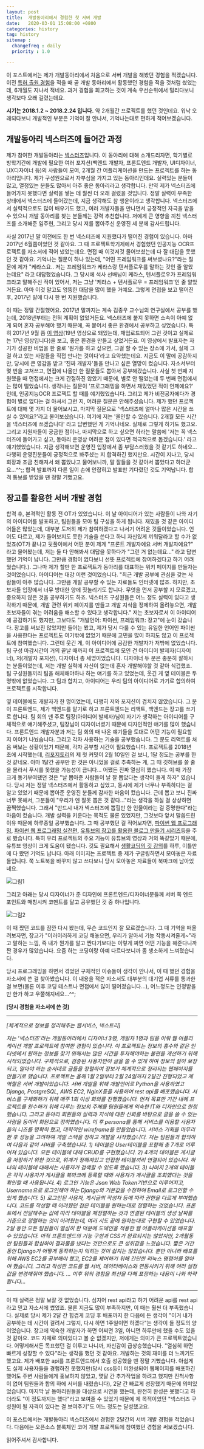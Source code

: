 ```yaml
---
layout: post
title:  개발동아리에서 경험한 첫 서버 개발
date:   2020-03-01 15:08:00 +0800
categories: history
tag: history
sitemap :
  changefreq : daily
  priority : 1.0

---
```


이 포스트에서는 제가 개발동아리에서 처음으로 서버 개발을 해봤던 경험을 적겠습니다. 이전 [특허 출원 경험](https://ttkmw.github.io/2019/08/17/history03/)을 적을 때 곧 개발 동아리에서 활동했던 경험을 적을 것처럼 썼었는데, 6개월도 지나서 적네요. 과거 경험을 회고하는 것이 계속 우선순위에서 밀리다보니 생각보다 오래 걸렸는데요.

**시기는 2018.1.2 ~ 2018.2.24 입니다.** 약 2개월간 프로젝트를 했던 것인데요. 워낙 오래되다보니 개발적인 부분은 기억이 잘 안나서, 기억나는대로 편하게 적어보겠습니다.

## 개발동아리 넥스터즈에 들어간 과정

제가 참여한 개발동아리는 [넥스터즈](http://teamnexters.com/)입니다. 이 동아리에 대해 소개드리자면, 학기별로 방학기간에 개발에 필요한 여러 포지션(백엔드 개발자, 프론트엔드 개발자, UI디자이너, UX디자이너 등)의 사람들이 모여, 2개월 간 어플리케이션을 만드는 프로젝트를 하는 동아리입니다. 제가 구성원으로서 자부심을 가지고 있는 동아리인데요. 실력있는 분들이 많고, 열정있는 분들도 많아서 아주 좋은 동아리라고 생각합니다. 만약 제가 넥스터즈에 들어가지 못했다면 실력을 쌓는 데 훨씬 더 오래 걸렸을 것입니다. 정말 실력이 부족한 상태에서 넥스터즈에 들어갔는데, 지금 생각해도 참 행운이라고 생각합니다. 넥스터즈에서 실력적으로도 많이 배우기도 했고, 여러 개발자들을 만나면서 긍정적인 자극을 받을 수 있으니 개발 동아리를 찾는 분들께는 강력 추천합니다. 저에게 큰 영향을 끼친 넥스터즈를 소개해준 임주현, 그리고 당시 저를 뽑아주신 운영진 세 분께 감사드립니다.

사실 2017년 말 이전에도 한 번 넥스터즈에 지원했다가 떨어진 경험이 있습니다. 아마 2017년 6월쯤이었던 것 같아요. 그 때 프로젝트학기제에서 경험했던 인공지능 OCR프로젝트를 자소서에 적어 냈었는데요. 면접 때 이것저것 물어보셨는데 다 잘 대답을 못했던 것 같아요. 기억나는 질문이 하나 있는데, "어떤 프레임워크를 써보셨나요?"라는 질문에 제가 "케라스요.. 저는 프레임워크가 케라스랑 텐서플로우를 말하는 것인 줄 알았는데요" 라고 대답했었습니다. 그 당시에 석사 선배님이 케라스, 텐서플로우가 프레임워크라고 말해주신 적이 있어서, 저는 그냥 '케라스 + 텐서플로우 = 프레임워크'인 줄 알았거든요. 아마 이것 말고도 엉뚱한 대답을 많이 했을 거예요. 그렇게 면접을 보고 떨어진 후, 2017년 말에 다시 한 번 지원했습니다.

이 때는 정말 간절했어요. 2017년 말까지는 계속 김종우 교수님의 연구실에서 공부를 했는데, 2018년부터는 전혀 계획이 없었거든요. 넥스터즈에 붙지 못하면 소속이 아예 없게 되어 혼자 공부해야 했기 때문에, 꼭 붙어서 좋은 환경에서 공부하고 싶었습니다. 특히 2017년 9월 쯤 [이 영상](https://www.youtube.com/watch?v=oCtda6yxZ5c&t=167s)(19년 영상으로 돼있는데, 재업로드되어 그런 것이고 실제로는 17년 영상입니다)을 보고, 좋은 환경을 만들고 싶었거든요. 이 영상에서 발표자는 자기가 성공한 비법을 한 줄로 '뭔가를 하고 싶으면, 그걸 할 수 있는 장소에 가서, 실제 그걸 하고 있는 사람들을 직접 만나는 것이다'라고 요약했는데요. 지금도 이 말에 공감하지만, 당시에 큰 영감을 받고 '진짜 개발자'들을 만나고 싶은 열망이 컸습니다. 자소서부터 몇 번을 고쳐쓰고, 면접에 나올만 한 질문들도 뽑아서 공부해갔습니다. 사실 첫 번째 지원했을 때 면접에서는 크게 간절하진 않았기 때문에, 별로 안 떨었는데 두 번째 면접에서는 많이 떨었습니다. 생각나는 질문이 '프로그래밍을 하면서 재밌었던 적이 언제예요?' 인데, 인공지능OCR 프로젝트 할 때를 얘기했었습니다. 그리고 제가 비전공자에다가 경험이 별로 없다는 걸 아셔서 그런 지, 어려운 질문은 안해주셨습니다. 제가 했던 프로젝트에 대해 몇 가지 더 물어보시고, 마지막 질문으로 '넥스터즈에 얼마나 많은 시간을 쓰실 수 있어요?'라고 물어보셨습니다. 여기에 저는 '올인할 수 있습니다. 2개월 모든 시간을 넥스터즈에 쓰겠습니다' 라고 답변했던 게 기억나네요. 실제로 그렇게 하기도 했고요. 그리고 지원자들이 궁금한 점이나, 마지막으로 하고 싶으면 하라는 말씀에 '저는 꼭 넥스터즈에 들어가고 싶고, 동아리 운영상 어려운 점이 있다면 적극적으로 돕겠습니다.' 라고 얘기했었습니다. 지금 생각해보면 운영진 입장에서 좀 부담스러웠을 것 같기도 하네요... 다행히 운영진분들이 긍정적으로 봐주셨는 지 합격하긴 했지만요. 시간이 지나고, 당시 회장과 조금 친해져서 왜 뽑았냐고 물어보니까, 말 잘들을 것 같아서 뽑았다고 하더군요...^^;; 합격 발표까지 다른 일이 손에 안잡히고 발표만 기다렸던 것도 기억납니다. 합격 통보를 받았을 땐 정말 기뻤고요.



## 장고를 활용한 서버 개발 경험

합격 후, 본격적인 활동 전 OT가 있었습니다. 이 날 아이디어가 있는 사람들이 나와 자기의 아이디어를 발표하고, 팀원들을 모아 팀 구성을 하게 됩니다. 재밌을 것 같은 아이디어들은 많았는데, 대부분 도저히 제가 참여하겠다고 나서기 어려운 것들이었습니다. 언어도 다르고, 제가 들어보지도 못한 기술을 쓴다고 하니 자신있게 끼워달라고 할 수가 없었죠(OT가 끝나고 뒷풀이에서 어떤 분이 제게 "프론트 개발자예요 서버 개발자예요?" 라고 물어봤는데, 저는 둘 다 안해봐서 대답을 못하다가 "그런 거 없는데요..." 라고 답변했던 기억이 납니다. 그만큼 경험이 없다보니 선뜻 프로젝트에 참여하겠다고 하기 어려웠습니다.). 그나마 제가 할만 한 프로젝트가 동아리를 대표하는 위키 페이지를 만들자는 것이었습니다. 아이디어는 대강 이런 것이었습니다. "최근 개발 공부에 관심을 갖는 사람들이 아주 많습니다. 그만큼 개발 공부할 수 있는 자료들도 인터넷에 많죠. 하지만, 초보자들 입장에서 너무 방대한 양에 짓눌리기도 합니다. 무엇을 먼저 공부할 지 모르겠고, 중요하지 않은 것을 공부하기도 하죠. 넥스터즈 구성원들은 어느 정도 실력이 있다고 생각하기 때문에, 개발 관련 위키 페이지를 만들고 개발 지식을 정제하여 올려놓으면, 개발 초보자들이 겪는 어려움을 해소할 수 있다고 생각합니다." 저는 초보자로서 이 아이디어에 공감하기도 했지만, 그보다도 "개발언어: 파이썬, 프레임워크: 장고"에 눈이 갔습니다. 장고를 써보진 않았지만 들어는 봤고, 제가 당시 다룰 수 있는 유일한 언어인 파이썬을 사용한다는 프로젝트도 여기밖에 없었기 때문에 고민을 많이 하지도 않고 이 프로젝트에 참여했습니다. 그런데 웃긴 게, 이 아이디어에 공감한 개발자가 저밖에 없었습니다. 팀 구성 마감시간이 거의 끝날 때까지 이 프로젝트에 모인 건 아이디어 발제자(디자이너), 저(개발자 포지션), 디자이너 총 세명이었습니다. 디자이너 두 분은 충분히 잘하시는 분들이었는데, 저는 개발 실력에 자신이 없는데 혼자 개발해야할 것 같아 식겁했죠. 팀 구성원들끼리 팀을 해체해야하나 하는 얘기를 하고 있었는데, 웃긴 게 옆 테이블은 두 명밖에 없었습니다. 그 팀과 합치고, 아이디어는 우리 팀의 아이디어로 가기로 합의하여 프로젝트를 시작합니다.

옆 테이블에도 개발자가 한 명이었는데, 다행히 저와 포지션이 겹치지 않았습니다. 그 분이 프론트엔드, 제가 백엔드를 맡기로 하고 프론트엔드는 리액트, 백엔드는 장고를 쓰기로 합니다. 팀 회의 땐 주로 팀장(아이디어 발제자)님이 자기가 생각하는 아이디어를 구체적으로 얘기해주셨고, 팀장님이 디자이너셨기 때문에 디자인적인 얘기를 많이 했습니다. 프론트엔드 개발자분과 저는 팀 회의 때 나온 얘기들을 토대로 어떤 기능이 필요할 지 이야기 나눴습니다. 그리고 각자 사용하는 기술을 공부했습니다. 그 분도 리액트를 처음 써보는 상황이었기 때문에, 각자 공부할 시간이 필요했습니다. 프로젝트를 2018년 초에 시작했는데, [리포지토리](https://github.com/ttkmw/nextree_server)의 제 첫 커밋이 2월 10일인 걸 보니, 1달 정도는 공부를 한 것 같네요. 아마 1달간 공부만 한 것은 아니었을 걸로 추측하는 게, 그 때 깃허브를 쓸 줄을 몰라서 푸시를 못했을 가능성이 큽니다... 어쨌든 진짜 열심히 했습니다. 이 때 가장 크게 동기부여됐던 것은 "날 뽑아준 사람들이 날 잘 뽑았다는 생각이 들게 하자" 였습니다. 당시 저는 정말 넥스터즈에서 활동하고 싶었고, 동시에 제가 너무나 부족하다는 걸 알고 있었기 때문에 뽑아준 운영진 분들께 감사한 마음이 컸습니다. 근데 뽑고 보니 진짜 너무 못해서, 그분들이 "우리가 얜 잘못 뽑은 것 같다..."라는 생각을 하실 걸 상상하면 끔찍했습니다. 그래서 "반드시 내가 넥스터즈에 뽑힐만 한 인물이라는 걸 증명한다"라는 마음이 컸습니다. 개발 실력을 키운다는 목적도 물론 있었지만, 그것보다 앞서 말씀드린 이유 때문에 하루종일 공부했습니다. 그 때 공부했던 걸 적어보자면, [파이썬 웹 프로그래밍](https://book.naver.com/bookdb/book_detail.nhn?bid=13878877), [파이썬 웹 프로그래밍 실전편](https://book.naver.com/bookdb/book_detail.nhn?bid=15654623), [유튜브의 장고를 활용한 블로그 만들기 시리즈](https://www.youtube.com/playlist?list=PLEsfXFp6DpzTOcOVdZF-th7BS_GYGguAS)등을 주로 봤습니다. 특히 우리 프로젝트의 주요 기능이 유튜브의 영상과 거의 똑같았기 때문에, 유튜브 영상이 크게 도움이 됐습니다. 깃도 필요해서 [생활코딩의 깃 강의](https://www.opentutorials.org/course/2708)를 하루, 이틀만에 다 봤던 기억도 납니다. 아래 이미지는 프로젝트 중 제가 구글링하면서 모아놓은 자료들입니다. 쭉 노트북을 바꾸지 않고 쓰다보니 당시 모아놓은 자료들이 북마크에 남아있네요.

![그림1](https://dl.dropbox.com/s/gxatnb3kk1fniu4/djangoArchive.png)

그리고 아래는 당시 디자이너가 준 디자인에 프론트엔드/디자이너분들께 서버 쪽 엔드포인트와 매칭시켜 코멘트를 달고 공유했던 것 중 하나입니다.

![그림2](https://dl.dropbox.com/s/ecvlw9eevc20gc2/nextree.png)

이 때 짰던 코드를 잠깐 다시 봤는데, 무슨 코드인지 잘 모르겠습니다. 그 때 기억을 떠올려보자면, 장고가 "이러이러하게 코딩 해놓으면, 우리가 알아서 기능 작동시켜줄게~"라고 말하는 느낌, 즉 내가 뭔가를 알고 짠다기보다는 이렇게 짜면 어떤 기능을 해준다니까 짠 경우가 많았습니다. 요즘 하는 코딩이랑 아예 다르다보니까 좀 생소하게 느껴졌습니다. 

당시 프로그래밍을 하면서 겪었던 구체적인 이슈들이 생각이 안나서, 이 때 했던 경험을 자소서에 쓴 걸 찾아봤습니다. 이 내용을 적은 자소서도 대부분의 대기업 서류를 통과한 걸 보면(물론 이후 코딩 테스트나 면접에서 많이 떨어졌습니다...), 어느정도는 인정받을만 한가 하고 우쭐해지네요...^^;

**[당시 경험을 자소서에 쓴 것]**

----------

 *[체계적으로 정보를 정리해주는 웹서비스, 넥스트리]*

 *저는 '넥스터즈'라는 개발동아리에서 디자이너 3명, 개발자 1명과 팀을 이뤄 웹 어플리케이션 개발 프로젝트에 참여한 경험이 있습니다. 이 프로젝트는 정보의 홍수와 같은 인터넷에서 원하는 정보를 찾기 위해서는 많은 시간을 투자해야하는 불편을 개선하기 위해 시작되었습니다. 구체적으로, 검증된 사용자만이 글을 쓸 수 있게 하여 정보의 질이 보장되고, 알아야 하는 순서대로 글들을 정렬하여 정보가 체계적으로 정리되는 웹페이지를 만들기로 했습니다. 프로젝트는 올해 1월 2일부터 2월 24일까지 2달간 진행되었고 제 역할은 서버 개발이었습니다. 서버 개발을 위해 개발언어로 Python을 사용하였고 Django, PostgreSQL, AWS EC2, NginX등을 사용하여 rest api를 배포했습니다.*
 *서비스를 구체화하기 위해 매주 1회 이상 회의를 진행했습니다. 먼저 목표한 기간 내에 프로젝트를 완수하기 위해 다루는 정보의 주제를 팀원들에게 익숙한 IT와 디자인으로 한정했습니다. 그리고 동아리 회원들의 실력과 지식에 대한 신뢰를 바탕으로 글을 쓸 수 있는 사람을 동아리 회원으로 정하였습니다. 이 후 persona를 통해 서비스를 이용할 사용자들의 니즈를 명확히 했고, 대략적인 wireframe을 만들었습니다. 서비스 기획을 마무리한 후 성능을 고려하여 개발 스택을 정하고 개발을 시작했습니다. 저는 팀원들과 협의하여 다음과 같이 서버를 구축했습니다.*
 *1) 테이블은 User테이블을 포함해 총 7개로 이루어져 있습니다. 모든 테이블에 대해 CRUD를 구현했습니다.*
 *2) 4개의 테이블은 게시글을 저장하기 위한 것으로, 위계가 정해져있고 인접한 테이블끼리 연결되어 있습니다. 하나의 테이블에 대해서는 사용자가 검색할 수 있도록 했습니다.*
 *3) 나머지 2개의 테이블은 각각 사용자가 게시글을 북마크에 등록할 때와 사용자가 게시글을 조회했다는 것을 확인할 때 사용됩니다.*
 *4) 로그인 기능은 Json Web Token기반으로 이루어지고, Username으로 로그인해야 하는 Django의 기본값을 수정하여 Email로 로그인할 수 있게 했습니다.*
 *5) 로그인된 사용자, 게시글의 작성자 등에 따라 권한을 다르게 부여했습니다.*
 *코드를 작성할 때 어려웠던 점은 테이블을 원하는대로 정렬하는 것었습니다. 프론트에서 전달해주는 값에 따라 테이블을 재정렬하는 것과 연결된 테이블의 생성 날짜를 기준으로 정렬하는 것이 어려웠는데, 여러 시도 끝에 원하는대로 구현할 수 있었습니다. 2달 동안 모든 팀원들이 열심히 한 덕분에 도메인을 적용한 웹 어플리케이션을 배포할 수 있었습니다. 아직 프론트엔드의 기능 구현과 CSS가 완료되지는 않았지만, 2개월동안 팀원들과 합심하여 결과물을 냈다는 것만으로도 큰 성취감을 느꼈습니다.*
 *짧은 기간동안 Django가 어떻게 동작하는지 익히는 것이 쉽지는 않았습니다. 뿐만 아니라 배포를 위해 AWS EC2를 공부해야 했고, EC2를 제어하기 위해 간단한 리눅스 명령어를 알아야 했습니다. 그리고 작성한 코드를 웹 서버, 데이터베이스와 연동시키기 위해 여러 설정값을 변경해줘야 했습니다.*
*... 이후 위의 경험을 최선을 다해 포장하는 내용이 나와 하략합니다...*

------------------

이 때 실력은 정말 보잘 것 없었습니다. 심지어 rest api라고 하기 어려운 api를 rest api라고 믿고 자소서에 썼었죠. 물론 지금도 많이 부족하지만, 이 때는 훨씬 더 부족했습니다. 실제로 당시 제가 2달 간 힘겹게 코딩 후 배포까지 한 다음에 든 생각이 "이거 내가 공부하는 데 시간이 걸려서 그렇지, 다시 하면 1주일이면 하겠다"는 생각이 들 정도의 양이었습니다. 장고에 익숙한 개발자가 하면 어쩌면 3일, 아니면 하루만에 했을 수도 있을 것 같아요. 코드 자체로 의미있다고 볼 순 없겠지만, 저에게는 의미가 큰 프로젝트였습니다. 어떻게해서든 목표했던 걸 이루고 나니까, 자신감이 급상승했습니다. "열심히 하면 빠르게 성장할 수 있다"라는 생각을 했던 것 같아요. 개발하는 것의 재미를 더 느끼기도 했고요. 제가 배포한 api를 프론트엔드에서 호출 성공했을 땐 정말 기뻤습니다. 아쉽게도 실제 사용자들을 경험하진 못했지만(당시 css등이 미완성되어 웹페이지를 배포하긴 했어도 주변 사람들에게 홍보하지 않았고, 몇달 간 추가작업을 하려고 했지만 진척사항이 없어 팀원들과 합의 하에 서버를 내렸습니다), 2달 간 빠르게 성장했기 때문에 의미있었습니다. 마지막 날 동아리원들을 대상으로 시연을 했는데, 완전히 완성은 못했다고 하더라도 "이 정도까지는 했다"라고 보여줄 수 있었기 때문에 제 목적이었던 "넥스터즈 구성원이 될 자격이 있다는 걸 보여주기"도 어느 정도는 달성했고요. 



이 포스트에서는 개발동아리 넥스터즈에서 경험한 2달간의 서버 개발 경험을 적었습니다. 다음에는 오픈소스 블록체인 코어 개발 프로젝트에 참여했던 경험을 써보겠습니다.



읽어주셔서 감사합니다. 